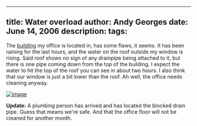 -----
title:  Water overload
author: Andy Georges
date: June 14, 2006
description: 
tags: 
-----







The [building](http://www.flickr.com/photos/itkovian/88531260/) my
office is located in, has some flaws, it seems. It has been raining for
the last hours, and the water on the roof outside my window is rising.
Said roof shows no sign of any drainpipe being attached to it, but there
is one pipe coming down from the top of the building. I expect the water
to hit the top of the roof you can see in about two hours. I also think
that our window is just a bit lower than the roof. Ah well, the office
needs cleaning anyway.


[![image](C52F817C-F056-483C-9198-5F3842F792CE-1.jpg)](http://www.flickr.com/photos/itkovian/167072515/)


**Update:** A plumbing person has arrived and has located the blocked
drain pipe. Guess that means we're safe. And that the office floor will
not be cleaned for another month.




